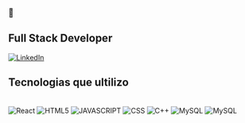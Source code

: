 ### 👋
## Full Stack Developer
[![LinkedIn](https://img.shields.io/badge/LinkedIn-0077B5?style=for-the-badge&logo=linkedin&logoColor=white)](https://www.linkedin.com/in/jo%C3%A3o-victor-1b9559229/)




## Tecnologias que ultilizo
<div style="display: inline_block"><br/>
   <img align="center" src="https://img.shields.io/badge/React-20232A?style=for-the-badge&logo=react&logoColor=61DAFB" alt="React" />
<img align="center" src="https://img.shields.io/badge/HTML5-E34F26?style=for-the-badge&logo=html5&logoColor=white" alt="HTML5" />
  <img align="center" src="https://img.shields.io/badge/JavaScript-F7DF1E?style=for-the-badge&logo=javascript&logoColor=black" alt="JAVASCRIPT" />
  <img align="center" src="https://img.shields.io/badge/CSS3-1572B6?style=for-the-badge&logo=css3&logoColor=white" alt="CSS" />
  <img align="center" src="https://img.shields.io/badge/C%2B%2B-00599C?style=for-the-badge&logo=c%2B%2B&logoColor=white" alt="C++" />
   <img align="center" src="https://img.shields.io/badge/MySQL-00000F?style=for-the-badge&logo=mysql&logoColor=white" alt="MySQL" />
    <img align="center" src="https://img.shields.io/badge/PHP-00000F?style=for-the-badge&logo=mysql&logoColor=white" alt="MySQL" />
   
</div>
